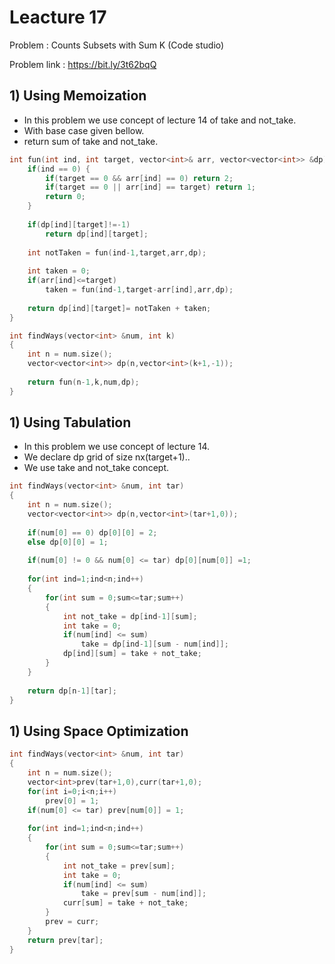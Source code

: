 # Leacture 17

Problem : Counts Subsets with Sum K (Code studio)

Problem link : https://bit.ly/3t62bqQ

## 1) Using Memoization
- In this problem we use concept of lecture 14 of take and not_take. 
- With base case given bellow.
- return sum of take and not_take.

```C++
int fun(int ind, int target, vector<int>& arr, vector<vector<int>> &dp){
    if(ind == 0) {
        if(target == 0 && arr[ind] == 0) return 2;
        if(target == 0 || arr[ind] == target) return 1;
        return 0;
    }
    
    if(dp[ind][target]!=-1)
        return dp[ind][target];
        
    int notTaken = fun(ind-1,target,arr,dp);
    
    int taken = 0;
    if(arr[ind]<=target)
        taken = fun(ind-1,target-arr[ind],arr,dp);
        
    return dp[ind][target]= notTaken + taken;
}

int findWays(vector<int> &num, int k)
{
    int n = num.size();
    vector<vector<int>> dp(n,vector<int>(k+1,-1));
    
    return fun(n-1,k,num,dp);
}
```

## 1) Using Tabulation
- In this problem we use concept of lecture 14.
- We declare dp grid of size nx(target+1)..
- We use take and not_take concept.

```C++
int findWays(vector<int> &num, int tar)
{
    int n = num.size();
    vector<vector<int>> dp(n,vector<int>(tar+1,0));
    
    if(num[0] == 0) dp[0][0] = 2;
    else dp[0][0] = 1;
    
    if(num[0] != 0 && num[0] <= tar) dp[0][num[0]] =1;
    
    for(int ind=1;ind<n;ind++)
    {
        for(int sum = 0;sum<=tar;sum++)
        {
            int not_take = dp[ind-1][sum];
            int take = 0;
            if(num[ind] <= sum)
                take = dp[ind-1][sum - num[ind]];
            dp[ind][sum] = take + not_take;
        }
    }
    
    return dp[n-1][tar];
}
```

## 1) Using Space Optimization


```C++
int findWays(vector<int> &num, int tar)
{
    int n = num.size();
    vector<int>prev(tar+1,0),curr(tar+1,0);
    for(int i=0;i<n;i++)
        prev[0] = 1;
    if(num[0] <= tar) prev[num[0]] = 1;
    
    for(int ind=1;ind<n;ind++)
    {
        for(int sum = 0;sum<=tar;sum++)
        {
            int not_take = prev[sum];
            int take = 0;
            if(num[ind] <= sum)
                take = prev[sum - num[ind]];
            curr[sum] = take + not_take;
        }
        prev = curr;
    }
    return prev[tar];
}

```

